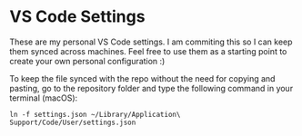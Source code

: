 # VS Code Settings

These are my personal VS Code settings. I am commiting this so I can keep them synced across machines.
Feel free to use them as a starting point to create your own personal configuration :)

To keep the file synced with the repo without the need for copying and pasting, go to the repository folder and type the following command in your terminal (macOS):

```
ln -f settings.json ~/Library/Application\ Support/Code/User/settings.json
````